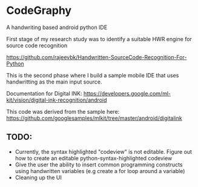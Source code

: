 # CodeGraphy
A handwriting based android python IDE

First stage of my research study was to identify a suitable HWR engine for source code recognition 

https://github.com/rajeevbk/Handwritten-SourceCode-Recognition-For-Python


This is the second phase where I build a sample mobile IDE that uses handwritting as the main input source.

Documentation for Digital INK: https://developers.google.com/ml-kit/vision/digital-ink-recognition/android

This code was derived from the sample here: https://github.com/googlesamples/mlkit/tree/master/android/digitalink



## TODO:

* Currently, the syntax highlighted "codeview" is not editable. Figure out how to create an editable python-syntax-highlighted codeview
* Give the user the ability to insert common programming constructs using handwritten variables (e.g create a for loop around a variable)
* Cleaning up the UI
